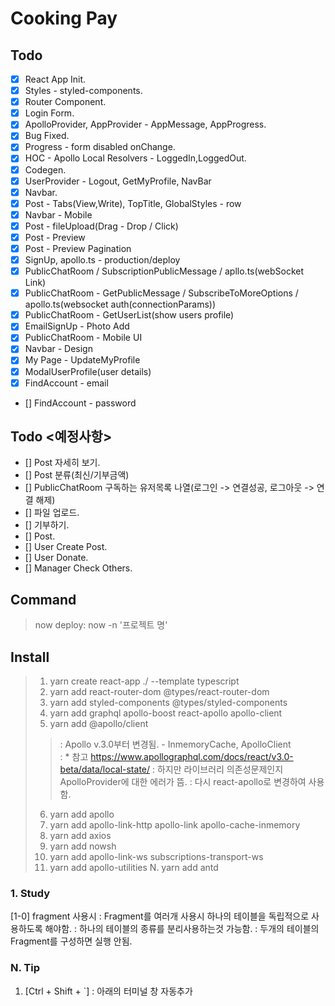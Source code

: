 # Cooking Pay

## Todo
- [x] React App Init.
- [x] Styles - styled-components.
- [x] Router Component.
- [x] Login Form.
- [x] ApolloProvider, AppProvider - AppMessage, AppProgress.
- [x] Bug Fixed.
- [x] Progress - form disabled onChange.
- [x] HOC - Apollo Local Resolvers - LoggedIn,LoggedOut.
- [x] Codegen.
- [x] UserProvider - Logout, GetMyProfile, NavBar
- [x] Navbar.
- [x] Post - Tabs(View,Write), TopTitle, GlobalStyles - row
- [x] Navbar - Mobile
- [x] Post - fileUpload(Drag - Drop / Click)
- [x] Post - Preview
- [x] Post - Preview Pagination
- [x] SignUp, apollo.ts - production/deploy
- [x] PublicChatRoom / SubscriptionPublicMessage / apllo.ts(webSocket Link)
- [x] PublicChatRoom - GetPublicMessage / SubscribeToMoreOptions / apollo.ts(websocket auth(connectionParams))
- [x] PublicChatRoom - GetUserList(show users profile)
- [x] EmailSignUp - Photo Add
- [x] PublicChatRoom - Mobile UI
- [x] Navbar - Design
- [x] My Page - UpdateMyProfile
- [x] ModalUserProfile(user details)
- [x] FindAccount - email
- [] FindAccount - password


## Todo <예정사항>
- [] Post 자세히 보기.
- [] Post 분류(최신/기부금액)
- [] PublicChatRoom 구독하는 유저목록 나열(로그인 -> 연결성공, 로그아웃 -> 연결 해제)
- [] 파일 업로드.
- [] 기부하기.
- [] Post.
- [] User Create Post.
- [] User Donate.
- [] Manager Check Others.

## Command
> now deploy: now -n '프로젝트 명'


## Install
> 1. yarn create react-app ./ --template typescript
> 2. yarn add react-router-dom @types/react-router-dom
> 3. yarn add styled-components @types/styled-components
> 4. yarn add graphql apollo-boost react-apollo apollo-client
> 5. yarn add @apollo/client   
> > : Apollo v.3.0부터 변경됨. - InmemoryCache, ApolloClient  
> > : * 참고 https://www.apollographql.com/docs/react/v3.0-beta/data/local-state/
> > : 하지만 라이브러리 의존성문제인지 ApolloProvider에 대한 에러가 뜸.
> > : 다시 react-apollo로 변경하여 사용함.
> 6. yarn add apollo 
> 7. yarn add apollo-link-http apollo-link apollo-cache-inmemory
> 8. yarn add axios
> 9. yarn add nowsh
> 10. yarn add apollo-link-ws subscriptions-transport-ws
> 11. yarn add apollo-utilities
> N. yarn add antd


### 1. Study
[1-0] fragment 사용시
: Fragment를 여러개 사용시 하나의 테이블을 독립적으로 사용하도록 해야함.
: 하나의 테이블의 종류를 분리사용하는것 가능함.
: 두개의 테이블의 Fragment를 구성하면 실행 안됨.


### N. Tip
1. [Ctrl + Shift + `]
: 아래의 터미널 창 자동추가

<!-- This project was bootstrapped with [Create React App](https://github.com/facebook/create-react-app).

## Available Scripts

In the project directory, you can run:

### `yarn start`

Runs the app in the development mode.<br />
Open [http://localhost:3000](http://localhost:3000) to view it in the browser.

The page will reload if you make edits.<br />
You will also see any lint errors in the console.

### `yarn test`

Launches the test runner in the interactive watch mode.<br />
See the section about [running tests](https://facebook.github.io/create-react-app/docs/running-tests) for more information.

### `yarn build`

Builds the app for production to the `build` folder.<br />
It correctly bundles React in production mode and optimizes the build for the best performance.

The build is minified and the filenames include the hashes.<br />
Your app is ready to be deployed!

See the section about [deployment](https://facebook.github.io/create-react-app/docs/deployment) for more information.

### `yarn eject`

**Note: this is a one-way operation. Once you `eject`, you can’t go back!**

If you aren’t satisfied with the build tool and configuration choices, you can `eject` at any time. This command will remove the single build dependency from your project.

Instead, it will copy all the configuration files and the transitive dependencies (Webpack, Babel, ESLint, etc) right into your project so you have full control over them. All of the commands except `eject` will still work, but they will point to the copied scripts so you can tweak them. At this point you’re on your own.

You don’t have to ever use `eject`. The curated feature set is suitable for small and middle deployments, and you shouldn’t feel obligated to use this feature. However we understand that this tool wouldn’t be useful if you couldn’t customize it when you are ready for it.

## Learn More

You can learn more in the [Create React App documentation](https://facebook.github.io/create-react-app/docs/getting-started).

To learn React, check out the [React documentation](https://reactjs.org/). -->
